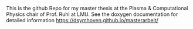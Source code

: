 This is the github Repo for my master thesis at the Plasma & Computational Physics chair of Prof. Ruhl at LMU.
See the doxygen documentation for detailed information
https://dsymhoven.github.io/masterarbeit/

